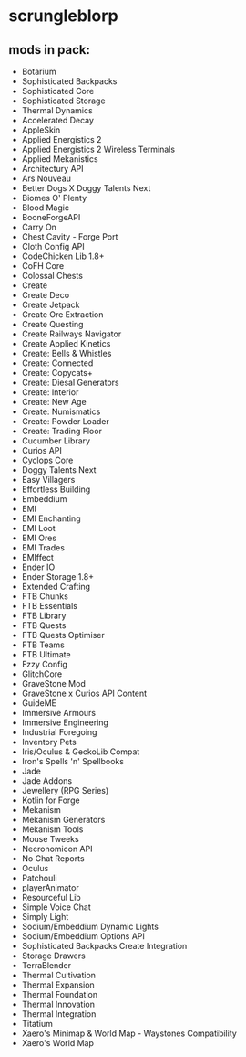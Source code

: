 # scrungleblorp

## mods in pack:

- Botarium
- Sophisticated Backpacks
- Sophisticated Core
- Sophisticated Storage
- Thermal Dynamics
- Accelerated Decay
- AppleSkin
- Applied Energistics 2
- Applied Energistics 2 Wireless Terminals
- Applied Mekanistics
- Architectury API
- Ars Nouveau
- Better Dogs X Doggy Talents Next
- Biomes O' Plenty
- Blood Magic
- BooneForgeAPI
- Carry On
- Chest Cavity - Forge Port
- Cloth Config API
- CodeChicken Lib 1.8+
- CoFH Core
- Colossal Chests
- Create
- Create Deco
- Create Jetpack
- Create Ore Extraction
- Create Questing
- Create Railways Navigator
- Create Applied Kinetics
- Create: Bells & Whistles
- Create: Connected
- Create: Copycats+
- Create: Diesal Generators
- Create: Interior
- Create: New Age
- Create: Numismatics
- Create: Powder Loader
- Create: Trading Floor
- Cucumber Library
- Curios API
- Cyclops Core
- Doggy Talents Next
- Easy Villagers
- Effortless Building
- Embeddium
- EMI
- EMI Enchanting
- EMI Loot
- EMI Ores
- EMI Trades
- EMIffect
- Ender IO
- Ender Storage 1.8+
- Extended Crafting
- FTB Chunks
- FTB Essentials
- FTB Library
- FTB Quests
- FTB Quests Optimiser
- FTB Teams
- FTB Ultimate
- Fzzy Config
- GlitchCore
- GraveStone Mod
- GraveStone x Curios API Content
- GuideME
- Immersive Armours
- Immersive Engineering
- Industrial Foregoing
- Inventory Pets
- Iris/Oculus & GeckoLib Compat
- Iron's Spells 'n' Spellbooks
- Jade
- Jade Addons
- Jewellery (RPG Series)
- Kotlin for Forge
- Mekanism
- Mekanism Generators
- Mekanism Tools
- Mouse Tweeks
- Necronomicon API
- No Chat Reports
- Oculus
- Patchouli
- playerAnimator
- Resourceful Lib
- Simple Voice Chat
- Simply Light
- Sodium/Embeddium Dynamic Lights
- Sodium/Embeddium Options API
- Sophisticated Backpacks Create Integration
- Storage Drawers
- TerraBlender
- Thermal Cultivation
- Thermal Expansion
- Thermal Foundation
- Thermal Innovation
- Thermal Integration
- Titatium
- Xaero's Minimap & World Map - Waystones Compatibility
- Xaero's World Map
